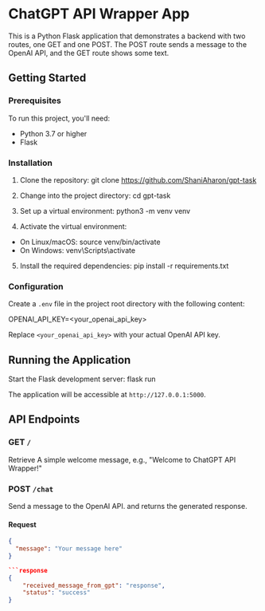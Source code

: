 # ChatGPT API Wrapper App

This is a Python Flask application that demonstrates a backend with two routes, one GET and one POST. The POST route sends a message to the OpenAI API, and the GET route shows some text.

## Getting Started

### Prerequisites

To run this project, you'll need:

- Python 3.7 or higher
- Flask

### Installation

1. Clone the repository:
   git clone https://github.com/ShaniAharon/gpt-task

2. Change into the project directory:
   cd gpt-task

3. Set up a virtual environment:
   python3 -m venv venv

4. Activate the virtual environment:

- On Linux/macOS:
  source venv/bin/activate
- On Windows:
  venv\Scripts\activate

5. Install the required dependencies:
   pip install -r requirements.txt

### Configuration

Create a `.env` file in the project root directory with the following content:

OPENAI_API_KEY=<your_openai_api_key>

Replace `<your_openai_api_key>` with your actual OpenAI API key.

## Running the Application

Start the Flask development server:
flask run

The application will be accessible at `http://127.0.0.1:5000`.

## API Endpoints

### GET `/`

Retrieve A simple welcome message, e.g., &quot;Welcome to ChatGPT API Wrapper!&quot;

### POST `/chat`

Send a message to the OpenAI API. and returns the generated response.

#### Request

````json
{
  "message": "Your message here"
}

```response
{
    "received_message_from_gpt": "response",
    "status": "success"
}


````
